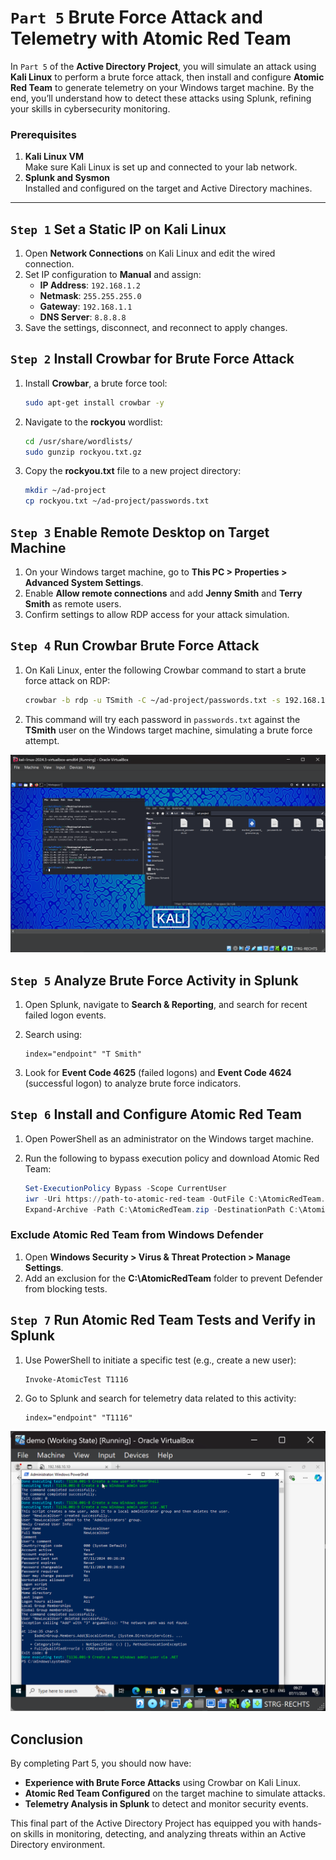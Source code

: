 # `Part 5` Brute Force Attack and Telemetry with Atomic Red Team

In `Part 5` of the **Active Directory Project**, you will simulate an attack using **Kali Linux** to perform a brute force attack, then install and configure **Atomic Red Team** to generate telemetry on your Windows target machine. By the end, you’ll understand how to detect these attacks using Splunk, refining your skills in cybersecurity monitoring.

### Prerequisites

1. **Kali Linux VM**  
   Make sure Kali Linux is set up and connected to your lab network.
2. **Splunk and Sysmon**  
   Installed and configured on the target and Active Directory machines.

---

## `Step 1` Set a Static IP on Kali Linux

1. Open **Network Connections** on Kali Linux and edit the wired connection.
2. Set IP configuration to **Manual** and assign:
   - **IP Address**: `192.168.1.2`
   - **Netmask**: `255.255.255.0`
   - **Gateway**: `192.168.1.1`
   - **DNS Server**: `8.8.8.8`
3. Save the settings, disconnect, and reconnect to apply changes.

## `Step 2` Install Crowbar for Brute Force Attack

1. Install **Crowbar**, a brute force tool:

   ```bash
   sudo apt-get install crowbar -y
   ```

2. Navigate to the **rockyou** wordlist:

   ```bash
   cd /usr/share/wordlists/
   sudo gunzip rockyou.txt.gz
   ```

3. Copy the **rockyou.txt** file to a new project directory:

   ```bash
   mkdir ~/ad-project
   cp rockyou.txt ~/ad-project/passwords.txt
   ```

## `Step 3` Enable Remote Desktop on Target Machine

1. On your Windows target machine, go to **This PC > Properties > Advanced System Settings**.
2. Enable **Allow remote connections** and add **Jenny Smith** and **Terry Smith** as remote users.
3. Confirm settings to allow RDP access for your attack simulation.

## `Step 4` Run Crowbar Brute Force Attack

1. On Kali Linux, enter the following Crowbar command to start a brute force attack on RDP:

   ```bash
   crowbar -b rdp -u TSmith -C ~/ad-project/passwords.txt -s 192.168.1.10/32
   ```

2. This command will try each password in `passwords.txt` against the **TSmith** user on the Windows target machine, simulating a brute force attempt.

![S2](../Assets/02_Images/Part-2/2024-11-07_02h43_21.png)

## `Step 5` Analyze Brute Force Activity in Splunk

1. Open Splunk, navigate to **Search & Reporting**, and search for recent failed logon events.
2. Search using:

   ```spl
   index="endpoint" "T Smith" 
   ```

3. Look for **Event Code 4625** (failed logons) and **Event Code 4624** (successful logon) to analyze brute force indicators.

## `Step 6` Install and Configure Atomic Red Team

1. Open PowerShell as an administrator on the Windows target machine.
2. Run the following to bypass execution policy and download Atomic Red Team:

   ```powershell
   Set-ExecutionPolicy Bypass -Scope CurrentUser
   iwr -Uri https://path-to-atomic-red-team -OutFile C:\AtomicRedTeam.zip
   Expand-Archive -Path C:\AtomicRedTeam.zip -DestinationPath C:\AtomicRedTeam
   ```

### Exclude Atomic Red Team from Windows Defender

1. Open **Windows Security > Virus & Threat Protection > Manage Settings**.
2. Add an exclusion for the **C:\AtomicRedTeam** folder to prevent Defender from blocking tests.

## `Step 7` Run Atomic Red Team Tests and Verify in Splunk

1. Use PowerShell to initiate a specific test (e.g., create a new user):

   ```powershell
   Invoke-AtomicTest T1116
   ```

2. Go to Splunk and search for telemetry data related to this activity:

   ```spl
   index="endpoint" "T1116"
   ```

![S7](../Assets/02_Images/Part-2/2024-11-07_09h27_15.png)

## Conclusion

By completing Part 5, you should now have:

- **Experience with Brute Force Attacks** using Crowbar on Kali Linux.
- **Atomic Red Team Configured** on the target machine to simulate attacks.
- **Telemetry Analysis in Splunk** to detect and monitor security events.

This final part of the Active Directory Project has equipped you with hands-on skills in monitoring, detecting, and analyzing threats within an Active Directory environment.
